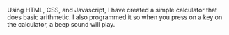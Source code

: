Using HTML, CSS, and Javascript, I have created a simple calculator that does basic arithmetic.
I also programmed it so when you press on a key on the calculator, a beep sound will play.
